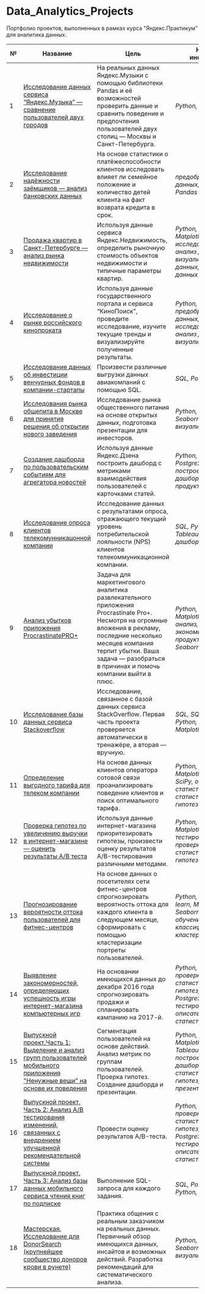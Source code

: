# Data_Analytics_Projects
Портфолио проектов, выполненных в рамках курса "Яндекс.Практикум" для аналитика данных.


№ | Название | Цель | Навыки и инструменты
--|----------|----------|------------
1| [Исследование данных сервиса “Яндекс.Музыка” — сравнение пользователей двух городов](1-yandex_music) | На реальных данных Яндекс.Музыки c помощью библиотеки Pandas и её возможностей проверить данные и сравнить поведение и предпочтения пользователей двух столиц — Москвы и Санкт-Петербурга. | *Python, Pandas* |
2| [Исследование надёжности заёмщиков — анализ банковских данных](2-bank_borrower) | На основе статистики о платёжеспособности клиентов исследовать влияет ли семейное положение и количество детей клиента на факт возврата кредита в срок. | *предобработка данных, Python, Pandas* |
3| [Продажа квартир в Санкт-Петербурге — анализ рынка недвижимости](3-sale_flat_spb) | Используя данные сервиса Яндекс.Недвижимость, определить рыночную стоимость объектов недвижимости и типичные параметры квартир. | *Python, Pandas, Matplotlib, исследовательский анализ данных, визуализация данных,предобработка данных* |
4| [Исследование о рынке российского кинопроката](4-ros_film) | Используя данные государственного портала и сервиса “КиноПоиск”, проведите исследование, изучите текущие тренды и визуализируйте полученные результаты. | *Python, Pandas, предобработка данных, исследовательский анализ данных, визуализация данных* |
5| [Исследование данных об инвестиции венчурных фондов в компании-стартапы]() | Произвести различные выгрузки данных авиакомпаний с помощью SQL. | *SQL, PostgreSQL* |
6| [Исследования рынка общепита в Москве для принятия решения об открытии нового заведения]() | Исследование рынка общественного питания на основе открытых данных, подготовка презентации для инвесторов. | *Python, Pandas, Seaborn, Plotly, визуализация данных* |
7| [Создание дашборда по пользовательским событиям для агрегатора новостей]() | Используя данные Яндекс.Дзена построить дашборд с метриками взаимодействия пользователей с карточками статей. | *Python, SQL, PostgreSQL, Tableau, построение дашбордов, продуктовые метрики* |
8| [Исследование опроса клиентов телекомунникацонной компании]() | Исследование данных с результатами опроса, отражающего текущий уровень потребительской лояльности (NPS) клиентов телекоммуникационной компании. | *SQL, Python, Pandas, Tableau, построение дашбордов* |
9| [Анализ убытков приложения ProcrastinatePRO+]() | Задача для маркетингового аналитика развлекательного приложения Procrastinate Pro+. Несмотря на огромные вложения в рекламу, последние несколько месяцев компания терпит убытки. Ваша задача — разобраться в причинах и помочь компании выйти в плюс. | *Python, Pandas, Matplotlib, когортный анализ, юнит-экономика, продуктовые метрики, Seaborn* |
10| [Исследование базы данных сервиса Stackoverflow]() | Исследование, связанное с базой данных сервиса StackOverflow. Первая часть проекта проверяется автоматически в тренажёре, а вторая — вручную. | *SQL, SQLAlchemy, Python, Pandas, Matplotlib, Seaborn* |
11| [Определение выгодного тарифа для телеком компании]() | На основе данных клиентов оператора сотовой связи проанализировать поведение клиентов и поиск оптимального тарифа. | *Python, Pandas, Matplotlib, NymPy, SciPy, описательная статистика, проверка статистических гипотез* |
12| [Проверка гипотез по увеличению выручки в интернет-магазине — оценить результаты A/B теста]() | Используя данные интернет-магазина приоритезировать гипотезы, произвести оценку результатов A/B-тестирования различными методами.| *Python, Pandas, Matplotlib, SciPy, A/B-тестирование, проверка статистических гипотез* |
13| [Прогнозирование вероятности оттока пользователей для фитнес-центров]() | На основе данных о посетителях сети фитнес-центров спрогнозировать вероятность оттока для каждого клиента в следующем месяце, сформировать с помощью кластеризации портреты пользователей. | *Python, Pandas, Scikit-learn, Matplotlib, Seaborn, машинное обучение, классификация, кластеризация* |
14| [Выявление закономерностей, определяющих успешность игры интернет-магазина компьютерных игр]() | На основании имеющихся данных до декабря 2016 года спрогнозировать продажи и спланировать кампанию на 2017-й. | *Python, Pandas, проверка статистических гипотез, SQL, PostgreSQL, A/B-тестирование, описательная статистика* | 
15| [Выпускной проект.Часть 1: Выделение и анализ групп пользователей мобильного приложения "Ненужные вещи" на основе их поведения]() | Сегментация пользователей на основе действий. Анализ метрик по группам пользователей. Проерка гипотез. Создание дашборда и презентации. | *Python, Pandas, Matplotlib, SciPy, Tableau, PowerPoint, построение дашбордов, проверка статистических гипотез, создание презентаций*
16| [Выпускной проект. Часть 2: Анализ A/B тестирования изменений, связанных с внедрением улучшенной рекомендательной системы]() | Провести оценку результатов A/B-теста. | *Python, Pandas, проверка статистических гипотез, SQL, PostgreSQL, A/B-тестирование, описательная статистика* |
17| [Выпускной проект. Часть 3: Анализ базы данных мобильного сервиса чтения книг по подписке]() | Выполнение SQL-запроса для каждого задания. | *SQL, PostgreSQ, Python, Pandas,* |
18| [Мастерская. Исследование для DonorSearch (крупнейшее сообщество доноров крови в рунете)]() | Практика общения с реальным заказчиком на реальных данных. Первичный обзор имеющихся данных, инсайтов и возможных действий. Разработка рекомендаций для систематического анализа. | *Python, Pandas, Seaborn, Plotly, визуализация данных*  



